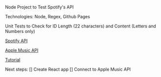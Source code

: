 Node Project to Test Spotify's API

Technologies: Node, Regex, Github Pages

Unit Tests to Check for ID Length (22 characters) and Content (Letters and Numbers only)

[Spotify API](https://rapidapi.com/Glavier/api/spotify23/)

[Apple Music API](https://developer.apple.com/documentation/applemusicapi/)

[Tutorial](https://leemartin.dev/how-to-match-tracks-between-spotify-and-apple-music-2d6b6159957e)

Next steps:
[] Create React app
[] Connect to Apple Music API
